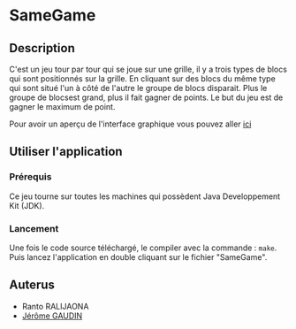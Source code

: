 # SameGame

## Description
C'est un jeu tour par tour qui se joue sur une grille, il y a trois types de blocs qui sont positionnés sur la grille. En cliquant sur des blocs du même type qui sont situé l'un à côté de l'autre le groupe de blocs disparait. Plus le groupe de blocsest grand, plus il fait gagner de points. Le but du jeu est de gagner le maximum de point.

Pour avoir un aperçu de l'interface graphique vous pouvez aller [ici](http://dwarves.iut-fbleau.fr/~gaudin/realisations.html#SameGame)

## Utiliser l'application

### Prérequis
Ce jeu tourne sur toutes les machines qui possèdent Java Developpement Kit (JDK).


### Lancement
Une fois le code source téléchargé, le compiler avec la commande : ```make```. Puis lancez l'application en double cliquant sur le fichier "SameGame".

## Auterus
- Ranto RALIJAONA
- [Jérôme GAUDIN](https://github.com/JeromeGaudin)
